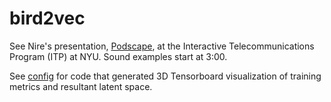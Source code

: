 # bird2vec

See Nire's presentation, [Podscape](https://vimeo.com/336814705),
at the Interactive Telecommunications Program (ITP) at NYU. Sound examples start at 3:00.

See [config](./config) for code that generated 3D Tensorboard visualization of training metrics and 
resultant latent space.
